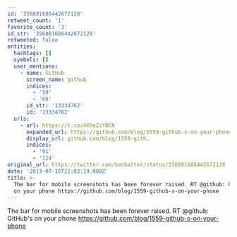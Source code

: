 ```yaml
---
id: '356881686442672128'
retweet_count: '1'
favorite_count: '3'
id_str: '356881686442672128'
retweeted: false
entities:
  hashtags: []
  symbols: []
  user_mentions:
    - name: GitHub
      screen_name: github
      indices:
        - '59'
        - '66'
      id_str: '13334762'
      id: '13334762'
  urls:
    - url: https://t.co/4XheZsYBCN
      expanded_url: https://github.com/blog/1559-github-s-on-your-phone
      display_url: github.com/blog/1559-gith…
      indices:
        - '91'
        - '114'
original_url: https://twitter.com/benbalter/status/356881686442672128
date: '2013-07-15T21:03:19.000Z'
title: >-
  The bar for mobile screenshots has been forever raised. RT @github: GitHub's
  on your phone https://github.com/blog/1559-github-s-on-your-phone
---
```


The bar for mobile screenshots has been forever raised. RT @github: GitHub's on your phone https://github.com/blog/1559-github-s-on-your-phone